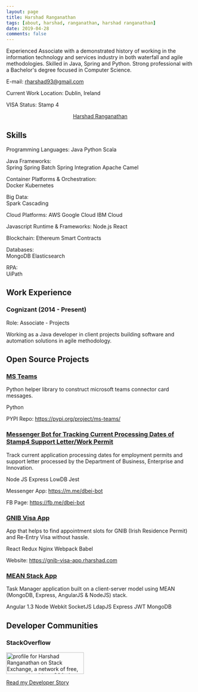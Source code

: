```yaml
---
layout: page
title: Harshad Ranganathan
tags: [about, harshad, ranganathan, harshad ranganathan]
date: 2019-04-28
comments: false
---
```


Experienced Associate with a demonstrated history of working in the information technology and services industry in both waterfall and agile methodologies. Skilled in Java, Spring and Python. Strong professional with a Bachelor's degree focused in Computer Science.

E-mail: <rharshad93@gmail.com>

Current Work Location: Dublin, Ireland

VISA Status: Stamp 4

<center>
    <div class="LI-profile-badge"  data-version="v1" data-size="medium" data-locale="en_US" data-type="vertical" data-theme="light" data-vanity="harshadranganathan">
        <a class="LI-simple-link" href='https://ie.linkedin.com/in/harshadranganathan?trk=profile-badge'>Harshad Ranganathan</a>
    </div>
</center>

## Skills

Programming Languages: 
<span class="entry-meta">
    <a class="tag"><span class="term">Java</span></a>
    <a class="tag"><span class="term">Python</span></a>
    <a class="tag"><span class="term">Scala</span></a>
</span>

Java Frameworks:
<span class="entry-meta">  
    <a class="tag"><span class="term">Spring</span></a>
    <a class="tag"><span class="term">Spring Batch</span></a>
    <a class="tag"><span class="term">Spring Integration</span></a>
    <a class="tag"><span class="term">Apache Camel</span></a>
</span>

Container Platforms & Orchestration:
<span class="entry-meta">  
    <a class="tag"><span class="term">Docker</span></a>
    <a class="tag"><span class="term">Kubernetes</span></a>
</span>

Big Data:
<span class="entry-meta">  
    <a class="tag"><span class="term">Spark</span></a>
    <a class="tag"><span class="term">Cascading</span></a>
</span>

Cloud Platforms:
<span class="entry-meta"> 
    <a class="tag"><span class="term">AWS</span></a>
    <a class="tag"><span class="term">Google Cloud</span></a>
    <a class="tag"><span class="term">IBM Cloud</span></a>
</span>

Javascript Runtime & Frameworks:
<span class="entry-meta">
    <a class="tag"><span class="term">Node.js</span></a>
    <a class="tag"><span class="term">React</span></a>
</span>

Blockchain:
<span class="entry-meta">
    <a class="tag"><span class="term">Ethereum Smart Contracts</span></a>
</span>

Databases:
<span class="entry-meta">  
    <a class="tag"><span class="term">MongoDB</span></a>
    <a class="tag"><span class="term">Elasticsearch</span></a>
</span>

RPA:
<span class="entry-meta">  
    <a class="tag"><span class="term">UiPath</span></a>
</span>

## Work Experience

### Cognizant (2014 - Present)

Role: Associate - Projects

Working as a Java developer in client projects building software and automation solutions in agile methodology.

## Open Source Projects

<center>
    <div class="github-card" data-github="harshadranganathan" data-width="400" data-height="" data-theme="default"></div>
</center>

### [MS Teams](https://github.com/HarshadRanganathan/ms-teams)

Python helper library to construct microsoft teams connector card messages.

<span class="entry-meta">
    <a class="tag"><span class="term">Python</span></a>
</span>

PYPI Repo: <https://pypi.org/project/ms-teams/>

### [Messenger Bot for Tracking Current Processing Dates of Stamp4 Support Letter/Work Permit](https://github.com/HarshadRanganathan/dbei-bot)

Track current application processing dates for employment permits and support letter processed by the Department of Business, Enterprise and Innovation.

<span class="entry-meta">
    <a class="tag"><span class="term">Node JS</span></a>
    <a class="tag"><span class="term">Express</span></a>
    <a class="tag"><span class="term">LowDB</span></a>
    <a class="tag"><span class="term">Jest</span></a>
</span>

Messenger App: <https://m.me/dbei-bot>

FB Page: <https://fb.me/dbei-bot>

### [GNIB Visa App](https://github.com/HarshadRanganathan/gnib-visa-app)

App that helps to find appointment slots for GNIB (Irish Residence Permit) and Re-Entry Visa without hassle.

<span class="entry-meta">
    <a class="tag"><span class="term">React</span></a>
    <a class="tag"><span class="term">Redux</span></a>
    <a class="tag"><span class="term">Nginx</span></a>
    <a class="tag"><span class="term">Webpack</span></a>
    <a class="tag"><span class="term">Babel</span></a>
</span>

Website: <https://gnib-visa-app.rharshad.com>

### [MEAN Stack App](https://github.com/HarshadRanganathan/mean-nw-app)

Task Manager application built on a client-server model using MEAN (MongoDB, Express, AngularJS & NodeJS) stack.

<span class="entry-meta">
    <a class="tag"><span class="term">Angular 1.3</span></a>
    <a class="tag"><span class="term">Node Webkit</span></a>
    <a class="tag"><span class="term">SocketJS</span></a>
    <a class="tag"><span class="term">LdapJS</span></a>
    <a class="tag"><span class="term">Express</span></a>
    <a class="tag"><span class="term">JWT</span></a>
    <a class="tag"><span class="term">MongoDB</span></a>
</span>

## Developer Communities

### StackOverflow

<a href="https://stackexchange.com/users/3152240">
    <img src="https://stackexchange.com/users/flair/3152240.png" width="208" height="58" alt="profile for Harshad Ranganathan on Stack Exchange, a network of free, community-driven Q&amp;A sites" title="profile for Harshad Ranganathan on Stack Exchange, a network of free, community-driven Q&amp;A sites">
</a>

[Read my Developer Story](https://stackoverflow.com/story/harshadranganathan)